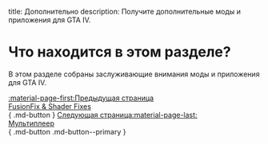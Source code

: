 title: Дополнительно
description: Получите дополнительные моды и приложения для GTA IV.

# Что находится в этом разделе?
В этом разделе собраны заслуживающие внимания моды и приложения для GTA IV.

[:material-page-first:Предыдущая страница <br>FusionFix & Shader Fixes</br>](fusionfix.md){ .md-button } [Следующая страница:material-page-last: <br>Мультиплеер</br>](../multiplayer.md){ .md-button .md-button--primary }